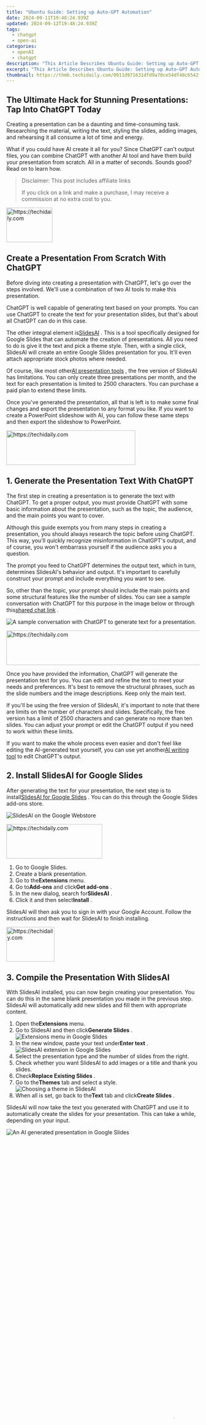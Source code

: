 ```yaml
---
title: "Ubuntu Guide: Setting up Auto-GPT Automation"
date: 2024-09-11T19:48:24.939Z
updated: 2024-09-12T19:48:24.939Z
tags:
  - chatgpt
  - open-ai
categories:
  - openAI
  - chatgpt
description: "This Article Describes Ubuntu Guide: Setting up Auto-GPT Automation"
excerpt: "This Article Describes Ubuntu Guide: Setting up Auto-GPT Automation"
thumbnail: https://thmb.techidaily.com/0911d971631dfd9a70ce54df48c6542f0fb3a0ed015eda89c92fcb9372e4bb6e.jpg
---
```


## The Ultimate Hack for Stunning Presentations: Tap Into ChatGPT Today

 Creating a presentation can be a daunting and time-consuming task. Researching the material, writing the text, styling the slides, adding images, and rehearsing it all consume a lot of time and energy.

 What if you could have AI create it all for you? Since ChatGPT can't output files, you can combine ChatGPT with another AI tool and have them build your presentation from scratch. All in a matter of seconds. Sounds good? Read on to learn how.

>  Disclaimer: This post includes affiliate links
>
>  If you click on a link and make a purchase, I may receive a commission at no extra cost to you.
>

<!-- affiliate ads begin -->
<a href="https://aligracehair.sjv.io/c/5597632/2115908/19272" target="_top" id="2115908">
  <img src="//a.impactradius-go.com/display-ad/19272-2115908" border="0" alt="https://techidaily.com" width="120" height="90"/>
</a>
<img height="0" width="0" src="https://aligracehair.sjv.io/i/5597632/2115908/19272" style="position:absolute;visibility:hidden;" border="0" />
<!-- affiliate ads end -->

## Create a Presentation From Scratch With ChatGPT

 Before diving into creating a presentation with ChatGPT, let's go over the steps involved. We'll use a combination of two AI tools to make this presentation.

 ChatGPT is well capable of generating text based on your prompts. You can use ChatGPT to create the text for your presentation slides, but that's about all ChatGPT can do in this case.

 The other integral element is[SlidesAI](https://www.slidesai.io/) . This is a tool specifically designed for Google Slides that can automate the creation of presentations. All you need to do is give it the text and pick a theme style. Then, with a single click, SlidesAI will create an entire Google Slides presentation for you. It'll even attach appropriate stock photos where needed.

 Of course, like most other[AI presentation tools](https://www.makeuseof.com/tools-use-ai-to-make-presentation/) , the free version of SlidesAI has limitations. You can only create three presentations per month, and the text for each presentation is limited to 2500 characters. You can purchase a paid plan to extend these limits.

 Once you've generated the presentation, all that is left is to make some final changes and export the presentation to any format you like. If you want to create a PowerPoint slideshow with AI, you can follow these same steps and then export the slideshow to PowerPoint.

<!-- affiliate ads begin -->
<a href="https://aligracehair.sjv.io/c/5597632/2135372/19272" target="_top" id="2135372">
  <img src="//a.impactradius-go.com/display-ad/19272-2135372" border="0" alt="https://techidaily.com" width="336" height="90"/>
</a>
<img height="0" width="0" src="https://aligracehair.sjv.io/i/5597632/2135372/19272" style="position:absolute;visibility:hidden;" border="0" />
<!-- affiliate ads end -->

## 1\. Generate the Presentation Text With ChatGPT

 The first step in creating a presentation is to generate the text with ChatGPT. To get a proper output, you must provide ChatGPT with some basic information about the presentation, such as the topic, the audience, and the main points you want to cover.

 Although this guide exempts you from many steps in creating a presentation, you should always research the topic before using ChatGPT. This way, you'll quickly recognize misinformation in ChatGPT's output, and of course, you won't embarrass yourself if the audience asks you a question.

 The prompt you feed to ChatGPT determines the output text, which in turn, determines SlidesAI's behavior and output. It's important to carefully construct your prompt and include everything you want to see.

 So, other than the topic, your prompt should include the main points and some structural features like the number of slides. You can see a sample conversation with ChatGPT for this purpose in the image below or through this[shared chat link](https://chat.openai.com/share/0130da56-15cb-4e8e-bc86-58f79ca9cbc9) .

![A sample conversation with ChatGPT to generate text for a presentation.](https://static1.makeuseofimages.com/wordpress/wp-content/uploads/2023/06/chatgpt-presentation-text.jpg)

<!-- affiliate ads begin -->
<a href="https://ursime.pxf.io/c/5597632/2136545/16384" target="_top" id="2136545">
  <img src="//a.impactradius-go.com/display-ad/16384-2136545" border="0" alt="https://techidaily.com" width="728" height="90"/>
</a>
<img height="0" width="0" src="https://ursime.pxf.io/i/5597632/2136545/16384" style="position:absolute;visibility:hidden;" border="0" />
<!-- affiliate ads end -->

 Once you have provided the information, ChatGPT will generate the presentation text for you. You can edit and refine the text to meet your needs and preferences. It's best to remove the structural phrases, such as the slide numbers and the image descriptions. Keep only the main text.

 If you'll be using the free version of SlidesAI, it's important to note that there are limits on the number of characters and slides. Specifically, the free version has a limit of 2500 characters and can generate no more than ten slides. You can adjust your prompt or edit the ChatGPT output if you need to work within these limits.

 If you want to make the whole process even easier and don't feel like editing the AI-generated text yourself, you can use yet another[AI writing tool](https://www.makeuseof.com/ai-writing-tools/) to edit ChatGPT's output.

## 2\. Install SlidesAI for Google Slides

 After generating the text for your presentation, the next step is to install[SlidesAI for Google Slides](https://workspace.google.com/marketplace/app/slidesaiio%5Fcreate%5Fslides%5Fwith%5Fai/904276957168) . You can do this through the Google Slides add-ons store.

![SlidesAI on the Google Webstore](https://static1.makeuseofimages.com/wordpress/wp-content/uploads/2023/06/google-slides-store.jpg)

<!-- affiliate ads begin -->
<a href="https://bluettiit.sjv.io/c/5597632/2114264/17093" target="_top" id="2114264">
  <img src="//a.impactradius-go.com/display-ad/17093-2114264" border="0" alt="https://techidaily.com" width="250" height="90"/>
</a>
<img height="0" width="0" src="https://bluettiit.sjv.io/i/5597632/2114264/17093" style="position:absolute;visibility:hidden;" border="0" />
<!-- affiliate ads end -->

1. Go to Google Slides.
2. Create a blank presentation.
3. Go to the**Extensions** menu.
4. Go to**Add-ons** and click**Get add-ons** .
5. In the new dialog, search for**SlidesAI** .
6. Click it and then select**Install** .

 SlidesAI will then ask you to sign in with your Google Account. Follow the instructions and then wait for SlidesAI to finish installing.

<!-- affiliate ads begin -->
<a href="https://aligracehair.sjv.io/c/5597632/2115927/19272" target="_top" id="2115927">
  <img src="//a.impactradius-go.com/display-ad/19272-2115927" border="0" alt="https://techidaily.com" width="125" height="90"/>
</a>
<img height="0" width="0" src="https://aligracehair.sjv.io/i/5597632/2115927/19272" style="position:absolute;visibility:hidden;" border="0" />
<!-- affiliate ads end -->

## 3\. Compile the Presentation With SlidesAI

 With SlidesAI installed, you can now begin creating your presentation. You can do this in the same blank presentation you made in the previous step. SlidesAI will automatically add new slides and fill them with appropriate content.

1. Open the**Extensions** menu.
2. Go to SlidesAI and then click**Generate Slides** .  
![Extensions menu in Google Slides](https://static1.makeuseofimages.com/wordpress/wp-content/uploads/2023/06/slidesai-generate-slides.jpg)
3. In the new window, paste your text under**Enter text** .  
![SlidesAI extension in Google Slides](https://static1.makeuseofimages.com/wordpress/wp-content/uploads/2023/06/google-slides-slidesai.jpg)
4. Select the presentation type and the number of slides from the right.
5. Check whether you want SlidesAI to add images or a title and thank you slides.
6. Check**Replace Existing Slides** .
7. Go to the**Themes** tab and select a style.  
![Choosing a theme in SlidesAI ](https://static1.makeuseofimages.com/wordpress/wp-content/uploads/2023/06/slides-slidesai-theme.jpg)
8. When all is set, go back to the**Text** tab and click**Create Slides** .

 SlidesAI will now take the text you generated with ChatGPT and use it to automatically create the slides for your presentation. This can take a while, depending on your input.

![An AI generated presentation in Google Slides](https://static1.makeuseofimages.com/wordpress/wp-content/uploads/2023/06/google-slides-presentation.jpg)

<!-- affiliate ads begin -->
<span id="1531879">
					<video width="864" height="1536" style="cursor:pointer"
           poster="//a.impactradius-go.com/display-clicktoplayimage/1531879.png"
           onclick="if(!this.playClicked){this.play();this.setAttribute('controls',true);this.playClicked=true;}">
	   <source src="//a.impactradius-go.com/display-ad/16446-1531879">
	   <img src="//a.impactradius-go.com/display-clicktoplayimage/1531879.png" style="border: none; height: 100%; width: 100%; object-fit: contain">
	</video>
	<div style="width:540px;text-align:center"><a href="javascript:window.open(decodeURIComponent('https%3A%2F%2Flaganoo.pxf.io%2Fc%2F5597632%2F1531879%2F16446'), '_blank');void(0);">Click here</a></div>
</span>
<img height="0" width="0" src="https://imp.pxf.io/i/5597632/1531879/16446" style="position:absolute;visibility:hidden;" border="0" />
<!-- affiliate ads end -->

 Once the AI is done, you'll get a message saying your slides have been created. Close the SlidesAI window and check them out!

## 4\. Add the Finishing Touches and Export the Presentation

 Now you can customize the slides and add the finishing touches. Remember that AI is still prone to making mistakes, so proofread your presentation to ensure there aren't any blunders. If the main content looks good, you can then start making visual improvements like[adding animations to your slides](https://www.makeuseof.com/add-animation-google-slides/) .

![The Magic Write tool in SlidesAI](https://static1.makeuseofimages.com/wordpress/wp-content/uploads/2023/06/slides-magic-write.jpg)

<!-- affiliate ads begin -->
<a href="https://aligracehair.sjv.io/c/5597632/2135366/19272" target="_top" id="2135366">
  <img src="//a.impactradius-go.com/display-ad/19272-2135366" border="0" alt="https://techidaily.com" width="160" height="90"/>
</a>
<img height="0" width="0" src="https://aligracehair.sjv.io/i/5597632/2135366/19272" style="position:absolute;visibility:hidden;" border="0" />
<!-- affiliate ads end -->

 There's a chance that SlidesAI adds irrelevant images to some slides. In that case, you can replace the image with SlideAI's Magic Write tool. This feature considers the slide's content and suggests relevant stock photos.

1. Go to the**Extensions** menu.
2. Go to**SlidesAI** and then select**Magic Write** .
3. Click**Recommended Images** .
4. Select an image.

 Once your slideshow is all set, it's time to start preparing for the presentation. If you want to present on Google Slides, there's only a little left to do other than rehearse.

![Downloading a Google Slides presentation](https://static1.makeuseofimages.com/wordpress/wp-content/uploads/2023/06/google-slides-download.jpg)

 If you want to use Microsoft PowerPoint, you can export your Google Slides presentation as a PowerPoint slideshow. Head to**File > Download** and then select**Microsoft PowerPoint** .

## Create Efficient Presentations in Minutes

 Creating a presentation involves a lot of invisible work. In an ideal world, you would dedicate your precious time to researching and rehearsing, and have someone else do the labor of creating the presentation.

 Well, now you know exactly how to achieve such a productive workflow. With the help of AI-powered tools like ChatGPT and SlidesAI, you can create a presentation from scratch in a matter of seconds.

 You can generate presentation text with ChatGPT by providing basic information about the topic and the main points. Then feed the text to SlidesAI, sit back, and watch as AI does all the work for you. Just remember to proofread it!

<ins class="adsbygoogle"
     style="display:block"
     data-ad-format="autorelaxed"
     data-ad-client="ca-pub-7571918770474297"
     data-ad-slot="1223367746"></ins>

<ins class="adsbygoogle"
     style="display:block"
     data-ad-client="ca-pub-7571918770474297"
     data-ad-slot="8358498916"
     data-ad-format="auto"
     data-full-width-responsive="true"></ins>

<span class="atpl-alsoreadstyle">Also read:</span>
<div><ul>
<li><a href="https://fox-hovers.techidaily.com/new-decoding-battery-selection-elevate-your-drones-flight-for-2024/"><u>[New] Decoding Battery Selection Elevate Your Drone's Flight for 2024</u></a></li>
<li><a href="https://tech-haven.techidaily.com/how-do-prompt-injection-attacks-compromise-ai-systems-an-exploration/"><u>How Do Prompt Injection Attacks Compromise AI Systems? An Exploration</u></a></li>
<li><a href="https://activate-lock.techidaily.com/in-2024-how-to-fix-ipad-or-iphone-13-pro-max-stuck-on-activation-lock-by-drfone-ios/"><u>In 2024, How to Fix iPad or iPhone 13 Pro Max Stuck On Activation Lock?</u></a></li>
<li><a href="https://tech-revival.techidaily.com/master-live-broadcasts-with-manycam-your-essential-guide-to-remote-webcams-and-video-editing-applications/"><u>Master Live Broadcasts with ManyCam: Your Essential Guide to Remote Webcams and Video Editing Applications</u></a></li>
<li><a href="https://tech-revival.techidaily.com/master-your-livestreams-discover-the-power-of-manycam-for-high-quality-virtual-webcams/"><u>Master Your Livestreams: Discover the Power of ManyCam for High-Quality Virtual Webcams</u></a></li>
<li><a href="https://tech-revival.techidaily.com/master-your-online-presence-using-manycams-advanced-webcam-features/"><u>Master Your Online Presence Using ManyCam's Advanced Webcam Features</u></a></li>
<li><a href="https://tech-revival.techidaily.com/multicam-pro-advanced-live-broadcast-technology-with-virtual-camera-capabilities/"><u>MultiCam Pro: Advanced Live Broadcast Technology with Virtual Camera Capabilities</u></a></li>
<li><a href="https://ai-topics.techidaily.com/new-in-2024-users-guide-how-to-create-photo-talking-videos-with-the-best-tools/"><u>New In 2024, Users Guide How To Create Photo Talking Videos With the Best Tools?</u></a></li>
<li><a href="https://win-able.techidaily.com/overcoming-vr-hurdles-effective-solutions-to-fix-phasmophobia-errors/"><u>Overcoming VR Hurdles: Effective Solutions to Fix Phasmophobia Errors</u></a></li>
<li><a href="https://tech-revival.techidaily.com/real-time-streaming-with-manycam-premium-live-video-solution/"><u>Real-Time Streaming with ManyCam: Premium Live Video Solution</u></a></li>
<li><a href="https://tech-revival.techidaily.com/real-time-streaming-with-manycam-ultimate-livestream-and-virtual-camera-solution/"><u>Real-Time Streaming with ManyCam: Ultimate Livestream and Virtual Camera Solution</u></a></li>
<li><a href="https://facebook-record-videos.techidaily.com/top-12-real-time-youtube-subscriber-trackers-for-2024/"><u>Top 12 Real-Time YouTube Subscriber Trackers for 2024</u></a></li>
<li><a href="https://windows11.techidaily.com/understanding-the-widget-toolbar-functionality-in-win11/"><u>Understanding the Widget Toolbar Functionality in Win11</u></a></li>
</ul></div>


